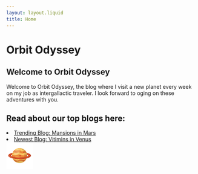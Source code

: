 ```yaml
---
layout: layout.liquid
title: Home
---
```


#  **Orbit Odyssey** 


## Welcome to Orbit Odyssey
Welcome to Orbit Odyssey, the blog where I visit a new planet every week on my job as intergallactic traveler. I look forward to oging on these adventures with you.


## Read about our top blogs here:
  <li><a href="/post1" title="Post 1">Trending Blog: Mansions in Mars</a></li>
  <li><a href="/post2" title="Top Blog">Newest Blog: Vitimins in Venus</a></li>

<img class="about" alt="planet" src="/images/planet.png" width="70" />